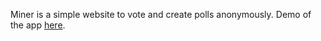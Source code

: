 Miner is a simple website to vote and create polls anonymously. Demo of the app <a href = "https://minerpolls.herokuapp.com"> here</a>.

